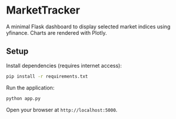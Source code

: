 # MarketTracker

A minimal Flask dashboard to display selected market indices using yfinance.
Charts are rendered with Plotly.

## Setup

Install dependencies (requires internet access):

```bash
pip install -r requirements.txt
```

Run the application:

```bash
python app.py
```

Open your browser at `http://localhost:5000`.
